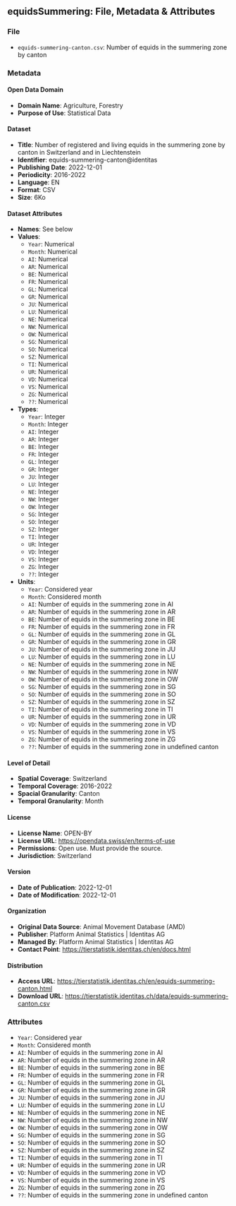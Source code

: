 ## equidsSummering: File, Metadata & Attributes

### **File**
- ```equids-summering-canton.csv```: Number of equids in the summering zone by canton

### **Metadata**

#### Open Data Domain
- **Domain Name**: Agriculture, Forestry
- **Purpose of Use**: Statistical Data

#### Dataset
- **Title**: Number of registered and living equids in the summering zone by canton in Switzerland and in Liechtenstein
- **Identifier**: equids-summering-canton@identitas
- **Publishing Date**: 2022-12-01
- **Periodicity**: 2016-2022
- **Language**: EN
- **Format**: CSV
- **Size**: 6Ko

#### Dataset Attributes
- **Names**: See below
- **Values**:
  - ```Year```: Numerical
  - ```Month```: Numerical
  - ```AI```: Numerical
  - ```AR```: Numerical
  - ```BE```: Numerical
  - ```FR```: Numerical
  - ```GL```: Numerical
  - ```GR```: Numerical
  - ```JU```: Numerical
  - ```LU```: Numerical
  - ```NE```: Numerical
  - ```NW```: Numerical
  - ```OW```: Numerical
  - ```SG```: Numerical
  - ```SO```: Numerical
  - ```SZ```: Numerical
  - ```TI```: Numerical
  - ```UR```: Numerical
  - ```VD```: Numerical
  - ```VS```: Numerical
  - ```ZG```: Numerical
  - ```??```: Numerical
- **Types**:
  - ```Year```: Integer
  - ```Month```: Integer
  - ```AI```: Integer
  - ```AR```: Integer
  - ```BE```: Integer
  - ```FR```: Integer
  - ```GL```: Integer
  - ```GR```: Integer
  - ```JU```: Integer
  - ```LU```: Integer
  - ```NE```: Integer
  - ```NW```: Integer
  - ```OW```: Integer
  - ```SG```: Integer
  - ```SO```: Integer
  - ```SZ```: Integer
  - ```TI```: Integer
  - ```UR```: Integer
  - ```VD```: Integer
  - ```VS```: Integer
  - ```ZG```: Integer
  - ```??```: Integer
- **Units**:
  - ```Year```: Considered year
  - ```Month```: Considered month
  - ```AI```: Number of equids in the summering zone in AI
  - ```AR```: Number of equids in the summering zone in AR
  - ```BE```: Number of equids in the summering zone in BE
  - ```FR```: Number of equids in the summering zone in FR
  - ```GL```: Number of equids in the summering zone in GL
  - ```GR```: Number of equids in the summering zone in GR
  - ```JU```: Number of equids in the summering zone in JU
  - ```LU```: Number of equids in the summering zone in LU
  - ```NE```: Number of equids in the summering zone in NE
  - ```NW```: Number of equids in the summering zone in NW
  - ```OW```: Number of equids in the summering zone in OW
  - ```SG```: Number of equids in the summering zone in SG
  - ```SO```: Number of equids in the summering zone in SO
  - ```SZ```: Number of equids in the summering zone in SZ
  - ```TI```: Number of equids in the summering zone in TI
  - ```UR```: Number of equids in the summering zone in UR
  - ```VD```: Number of equids in the summering zone in VD
  - ```VS```: Number of equids in the summering zone in VS
  - ```ZG```: Number of equids in the summering zone in ZG
  - ```??```: Number of equids in the summering zone in undefined canton
  
#### Level of Detail
- **Spatial Coverage**: Switzerland
- **Temporal Coverage**: 2016-2022
- **Spacial Granularity**: Canton
- **Temporal Granularity**: Month

#### License
- **License Name**: OPEN-BY
- **License URL**: https://opendata.swiss/en/terms-of-use
- **Permissions**: Open use. Must provide the source.
- **Jurisdiction**: Switzerland

#### Version
- **Date of Publication**: 2022-12-01
- **Date of Modification**: 2022-12-01

#### Organization
- **Original Data Source**: Animal Movement Database (AMD)
- **Publisher**: Platform Animal Statistics | Identitas AG
- **Managed By**: Platform Animal Statistics | Identitas AG
- **Contact Point**: https://tierstatistik.identitas.ch/en/docs.html

#### Distribution
- **Access URL**: https://tierstatistik.identitas.ch/en/equids-summering-canton.html
- **Download URL**: https://tierstatistik.identitas.ch/data/equids-summering-canton.csv

### **Attributes**
  - ```Year```: Considered year
  - ```Month```: Considered month
  - ```AI```: Number of equids in the summering zone in AI
  - ```AR```: Number of equids in the summering zone in AR
  - ```BE```: Number of equids in the summering zone in BE
  - ```FR```: Number of equids in the summering zone in FR
  - ```GL```: Number of equids in the summering zone in GL
  - ```GR```: Number of equids in the summering zone in GR
  - ```JU```: Number of equids in the summering zone in JU
  - ```LU```: Number of equids in the summering zone in LU
  - ```NE```: Number of equids in the summering zone in NE
  - ```NW```: Number of equids in the summering zone in NW
  - ```OW```: Number of equids in the summering zone in OW
  - ```SG```: Number of equids in the summering zone in SG
  - ```SO```: Number of equids in the summering zone in SO
  - ```SZ```: Number of equids in the summering zone in SZ
  - ```TI```: Number of equids in the summering zone in TI
  - ```UR```: Number of equids in the summering zone in UR
  - ```VD```: Number of equids in the summering zone in VD
  - ```VS```: Number of equids in the summering zone in VS
  - ```ZG```: Number of equids in the summering zone in ZG
  - ```??```: Number of equids in the summering zone in undefined canton
